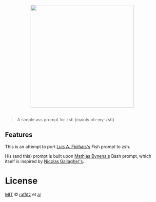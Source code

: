 <div align="center">
  <a href="https://github.com/robbyrussell/oh-my-zsh">
  <img width=337px  src="http://ohmyz.sh/img/OMZLogo_BnW.png">
  </a>
</div>
<br>

> A simple ass prompt for zsh (mainly oh-my-zsh)


## Features

This is an attempt to port [Luis A. Fiolhais's][lfsap] Fish prompt to zsh.

His (and this) prompt is built upon [Mathias Bynens's][mths] Bash prompt, which itself is inspired by [Nicolas Gallagher's][necolas].

# License

[MIT][mit] © [raffitz][author] et [al][contributors]


[mit]:	http://opensource.org/licenses/MIT
[author]:	http://github.com/raffitz
[contributors]:	https://github.com/raffitz/simple-s/graphs/contributors
[lfsap]:	https://github.com/lfiolhais/theme-simple-ass-prompt
[mths]:	https://github.com/mathiasbynens/dotfiles
[necolas]:	https://github.com/necolas/dotfiles
[license-badge]:	https://img.shields.io/badge/license-MIT-007EC7.svg?style=flat-square


